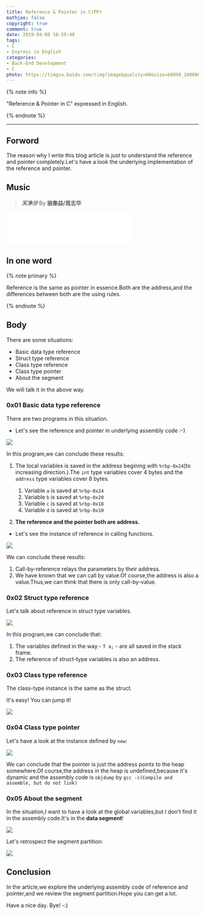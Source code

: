 ```yaml
---
title: Reference & Pointer in C(PP)
mathjax: false
copyright: true
comment: true
date: 2019-04-08 16:59:40
tags:
- C
- Express in English
categories:  
- Back-End Development
- C
photo: https://timgsa.baidu.com/timg?image&quality=80&size=b9999_10000&sec=1554800889468&di=ad0f8d11694ee8a128f0154581759efe&imgtype=0&src=http%3A%2F%2Fchouchou.cc%2Fabout%2Fimages%2Fw%2FC_W1_1080.jpg
---
```


{% note info %}

"Reference & Pointer in C" expressed in English.

{% endnote %}

<!-- more -->

---

## Forword

The reason why I write this blog article is just to understand the reference and pointer completely.Let's have a look the underlying implementation of the reference and pointer.

## Music
> ***天净沙*** By **骆集益/周志华**

<iframe frameborder="no" marginwidth="0" marginheight="0" width=330 height=86 src="//music.163.com/outchain/player?type=2&id=26344079&auto=1&height=66"></iframe>

## In one word

{% note primary %}

Reference is the same as pointer in essence.Both are the address,and the differences between both are the using rules.

{% endnote %}

## Body

There are some situations:

- Basic data type reference
- Struct type reference
- Class type reference
- Class type pointer
- About the segment

We will talk it in the above way.


### 0x01 Basic data type reference

There are two programs in this situation.

- Let's see the reference and pointer in underlying assembly code :-)

![](c-reference-pointer/reference.png)

In this program,we can conclude these results:

1. The local variables is saved in the address begining with `%rbp-0x24`(to increasing direction.).The `int` type variables cover 4 bytes and the `address` type variables cover 8 bytes.
   1. Variable `a` is saved at `%rbp-0x24`
   2. Variable `b` is saved at `%rbp-0x20`
   3. Variable `c` is saved at `%rbp-0x18`
   4. Variable `d` is saved at `%rbp-0x10` 

2. **The reference and the pointer both are address.**

- Let's see the instance of reference in calling functions.

![](c-reference-pointer/reference2.png)

We can conclude these results:

1. Call-by-reference relays the parameters by their address.
2. We have known that we can call by value.Of course,the address is also a value.Thus,we can think that there is only call-by-value.

### 0x02 Struct type reference

Let's talk about reference in struct type variables.

![](c-reference-pointer/reference-struct.png)

In this program,we can conclude that:

1. The variables defined in the way - `T a;` - are all saved in the stack frame.
2. The reference of struct-type variables is also an address.

### 0x03 Class type reference

The class-type instance is the same as the struct.

It's easy! You can jump it!

![](c-reference-pointer/reference-class.png)

### 0x04 Class type pointer

Let's have a look at the instance defined by `new`:

![](c-reference-pointer/reference-class-new.png)

We can conclude that the pointer is just the address points to the heap somewhere.Of course,the address in the heap is undefined,because it's dynamic and the assembly code is `objdump` by `gcc -c(Compile and assemble, but do not link)`

### 0x05 About the segment
In the situation,I want to have a look at the global variables,but I don't find it in the assembly code.It's in the **data segment**!

![](c-reference-pointer/reference.png)

Let's retrospect the segment partition:

![](c-reference-pointer/segment.jpg)



## Conclusion

In the article,we explore the underlying assembly code of reference and pointer,and we review the segment partition.Hope you can get a lot.

Have a nice day.
Bye!
-:)

